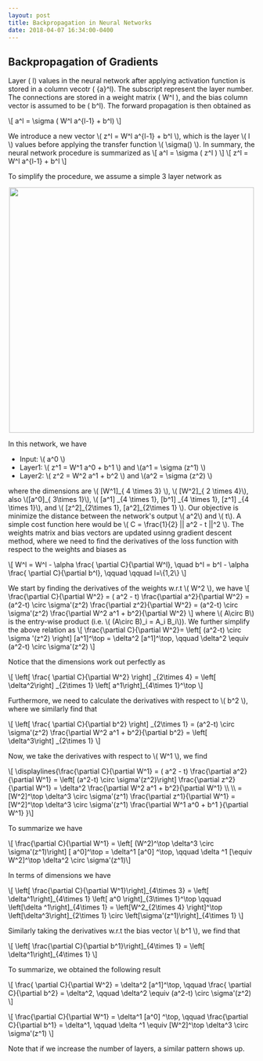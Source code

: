 ```yaml
---
layout: post
title: Backpropagation in Neural Networks
date: 2018-04-07 16:34:00-0400
---
```


<h2> Backpropagation of Gradients </h2>

Layer \( l\) values in the neural network after applying activation function is stored in a column vecotr \( {a}^l\). The subscript represent the layer number. The connections are stored in a weight matrix \( W^l \), and the bias column vector is assumed to be \( b^l\). The forward propagation is then obtained as

</p>

<p>
\[ a^l = \sigma ( W^l a^{l-1} + b^l) \]
</p>

<p>
We introduce a new vector  \( z^l = W^l a^{l-1} + b^l \), which is the layer \( l \) values before applying the transfer function \( \sigma() \). In summary, the neural network procedure is summarized as  
\[ a^l = \sigma ( z^l ) \]
\[ z^l = W^l a^{l-1} + b^l \]
</p>

<p>
To simplify the procedure, we assume a simple 3 layer network as 
</p>

<div class="row mt-3" style="text-align:center;">
    <div class="col-sm mt-3 mt-md-0">
        <img class="img-fluid rounded z-depth-1" width="500" src="{{site.baseurl}}/assets/posts/network-sample-3layer.png">
    </div>
</div>

<p>
In this network, we have  
</p>
<ul class="org-ul">
<li>Input:  \( a^0 \)</li>
<li>Layer1: \( z^1 = W^1 a^0 + b^1 \) and \(a^1 = \sigma (z^1) \)</li>
<li>Layer2: \( z^2 = W^2 a^1 + b^2 \) and \(a^2 = \sigma (z^2) \)</li>
</ul>

<p>
where the dimensions are \( [W^1]_{ 4 \times 3} \), \( [W^2]_{ 2
\times 4}\), also \([a^0]_{ 3\times 1}\), \( [a^1] _{4 \times 1},
[b^1] _{4 \times 1}, [z^1] _{4 \times 1}\), and \( [z^2]_{2\times 1},
[a^2]_{2\times 1} \).  Our objective is minimize the distance between
the network's output \( a^2\) and \( t\). A simple cost function here
would be \( C = \frac{1}{2} || a^2 - t ||^2 \). The weights matrix and
bias vectors are updated usinng gradient descent method, where we need to find the derivatives of the loss
function with respect to the weights and biases as 
</p>

<p>
\[ W^l = W^l - \alpha \frac{ \partial C}{\partial W^l}, \quad b^l = b^l - \alpha \frac{ \partial C}{\partial b^l}, \qquad \qquad l=\{1,2\} \] 
</p>

<p>
We start by finding the derivatives of the weights w.r.t \( W^2 \), we have
\[ \frac{\partial C}{\partial W^2} = ( a^2 - t) \frac{\partial a^2}{\partial W^2} = (a^2-t) \circ \sigma'(z^2) \frac{\partial z^2}{\partial W^2} = (a^2-t) \circ \sigma'(z^2) \frac{\partial W^2 a^1 + b^2}{\partial W^2} \]
where \( A\circ B\) is the entry-wise product (i.e. \( (A\circ B)_i = A_i B_i\)). We further simplify the above relation as 
\[ \frac{\partial C}{\partial W^2}=  \left[ (a^2-t) \circ \sigma '(z^2) \right] [a^1]^\top   = \delta^2 [a^1]^\top, \qquad   \delta^2 \equiv (a^2-t) \circ  \sigma'(z^2)  \]
</p>

<p>
Notice that the dimensions work out perfectly as 
</p>

<p>
\[ \left[ \frac{ \partial C}{\partial W^2} \right] _{2\times 4} = \left[ \delta^2\right] _{2\times 1} \left[ a^1\right]_{4\times 1}^\top \]
</p>

<p>
Furthermore, we need to calculate the derivatives with respect to \( b^2 \), where we similarly find that 
</p>

<p>
\[ \left[ \frac{ \partial C}{\partial b^2} \right] _{2\times 1} = (a^2-t) \circ \sigma'(z^2) \frac{\partial W^2 a^1 + b^2}{\partial b^2} = \left[ \delta^3\right] _{2\times 1} \]
</p>

<p>
Now, we take the derivatives with respect to \( W^1 \), we find
</p>

<p>
\[ \displaylines{\frac{\partial C}{\partial W^1} = ( a^2 - t) \frac{\partial a^2}{\partial W^1} = \left[ (a^2-t) \circ \sigma'(z^2)\right]  \frac{\partial z^2}{\partial W^1} = \delta^2 \frac{\partial W^2 a^1 + b^2}{\partial W^1} \\ \\ =  [W^2]^\top \delta^3 \circ \sigma'(z^1) \frac{\partial z^1}{\partial W^1} =  [W^2]^\top \delta^3 \circ \sigma'(z^1) \frac{\partial W^1 a^0 + b^1 }{\partial W^1} }\]
</p>

<p>
To summarize we have 
</p>

<p>
\[ \frac{\partial C}{\partial W^1} = \left[ (W^2)^\top \delta^3 \circ \sigma'(z^1)\right]  [ a^0]^\top  = \delta^1 [a^0] ^\top, \qquad \delta ^1 [\equiv W^2]^\top \delta^2 \circ \sigma'(z^1)\]
</p>

<p>
In terms of dimensions we have
</p>

<p>
\[ \left[ \frac{\partial C}{\partial W^1}\right]_{4\times 3} =  \left[ \delta^1\right]_{4\times 1} \left[ a^0 \right]_{3\times 1}^\top \qquad \left[\delta ^1\right]_{4\times 1} = \left[W^2_{2\times 4} \right]^\top \left[\delta^3\right]_{2\times 1} \circ \left[\sigma'(z^1)\right]_{4\times 1} \]
</p>

<p>
Similarly taking the derivatives w.r.t the bias vector \( b^1 \), we find that  
</p>

<p>
\[ \left[ \frac{\partial C}{\partial b^1}\right]_{4\times 1} = \left[ \delta^1\right]_{4\times 1} \]
</p>

<p>
To summarize, we obtained the following result  
</p>

<p>
\[ \frac{ \partial C}{\partial W^2} =  \delta^2 [a^1]^\top, \qquad \frac{ \partial C}{\partial b^2} =  \delta^2, \qquad \delta^2 \equiv  (a^2-t) \circ  \sigma'(z^2) \] 
</p>

<p>
\[ \frac{\partial C}{\partial W^1} = \delta^1 [a^0] ^\top, \qquad \frac{\partial C}{\partial b^1} = \delta^1, \qquad \delta ^1 \equiv [W^2]^\top \delta^3 \circ \sigma'(z^1)  \] 
</p>

<p>
Note that if we increase the number of layers, a similar pattern shows up. 
</p>
